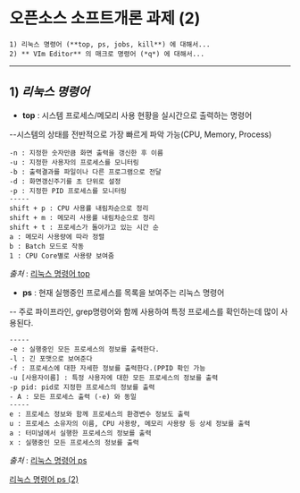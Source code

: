 # 오픈소스 소프트개론 과제 (2)
```
1) 리눅스 명령어 (**top, ps, jobs, kill**) 에 대해서...
2) ** VIm Editor** 의 매크로 명령어 (*q*) 에 대해서...
```
---
## 1) ***리눅스 명령어***
+ **top**
: 시스템 프로세스/메모리 사용 현황을 실시간으로 출력하는 명령어

--시스템의 상태를 전반적으로 가장 빠르게 파악 가능(CPU, Memory, Process)
```
-n : 지정한 숫자만큼 화면 출력을 갱신한 후 이름
-u : 지정한 사용자의 프로세스를 모니터링
-b : 출력결과를 파일이나 다른 프로그램으로 전달
-d : 화면갱신주기를 초 단위로 설정
-p : 지정한 PID 프로세스를 모니터링
-----
shift + p : CPU 사용률 내림차순으로 정리
shift + m : 메모리 사용률 내림차순으로 정리
shift + t : 프로세스가 돌아가고 있는 시간 순
a : 메모리 사용량에 따라 정렬
b : Batch 모드로 작동
1 : CPU Core별로 사용량 보여줌

```
*출처* : [리눅스 명령어 top](https://inpa.tistory.com/entry/LINUX-%F0%9F%93%9A-%ED%94%84%EB%A1%9C%EC%84%B8%EC%8A%A4-%EA%B4%80%EB%A6%AC-%EB%AA%85%EB%A0%B9%EC%96%B4-%F0%9F%92%AF-%EC%A0%95%EB%A6%AC-Foreground-Background " top 명령어 ")
+ **ps**
: 현재 실행중인 프로세스를 목록을 보여주는 리눅스 명령어

-- 주로 파이프라인, grep명령어와 함께 사용하여 특정 프로세스를 확인하는데 많이 사용된다.
```
-----
-e : 실행중인 모든 프로세스의 정보를 출력한다.
-l : 긴 포맷으로 보여준다
-f : 프로세스에 대한 자세한 정보를 출력한다.(PPID 확인 가능
-u [사용자이름] : 특정 사용자에 대한 모든 프로세스의 정보를 출력
-p pid: pid로 지정한 프로세스의 정보를 출력
- A : 모든 프로세스 출력 (-e) 와 동일
-----
e : 프로세스 정보와 함께 프로세스의 환경변수 정보도 출력
u : 프로세스 소유자의 이름, CPU 사용량, 메모리 사용량 등 상세 정보를 출력
a : 터미널에서 실행한 프로세스의 정보를 출력
x : 실행중인 모든 프로세스의 정보를 출력
```
*출처* : [리눅스 명령어 ps](https://arer.tistory.com/150 "ps명령어")

[리눅스 명령어 ps (2)](https://inpa.tistory.com/entry/LINUX-%F0%9F%93%9A-%ED%94%84%EB%A1%9C%EC%84%B8%EC%8A%A4-%EA%B4%80%EB%A6%AC-%EB%AA%85%EB%A0%B9%EC%96%B4-%F0%9F%92%AF-%EC%A0%95%EB%A6%AC-Foreground-Background "ps명령어")
